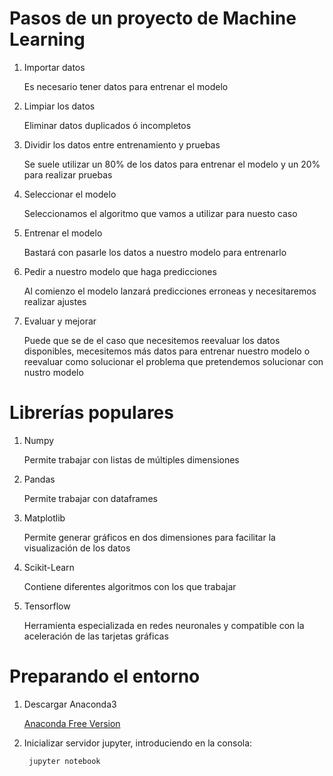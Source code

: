 # Pasos de un proyecto de Machine Learning

1. Importar datos

    Es necesario tener datos para entrenar el modelo

2. Limpiar los datos

    Eliminar datos duplicados ó incompletos

3. Dividir los datos entre entrenamiento y pruebas

    Se suele utilizar un 80% de los datos para entrenar el modelo y un 20% para realizar pruebas

4. Seleccionar el modelo

    Seleccionamos el algoritmo que vamos a utilizar para nuesto caso

5. Entrenar el modelo

    Bastará con pasarle los datos a nuestro modelo para entrenarlo

6. Pedir a nuestro modelo que haga predicciones

    Al comienzo el modelo lanzará predicciones erroneas y necesitaremos realizar ajustes

7. Evaluar y mejorar

    Puede que se de el caso que necesitemos reevaluar los datos disponibles, mecesitemos más datos para entrenar nuestro modelo o reevaluar como solucionar el problema que pretendemos solucionar con nustro modelo

# Librerías populares

1. Numpy

    Permite trabajar con listas de múltiples dimensiones

2. Pandas

    Permite trabajar con dataframes

3. Matplotlib

    Permite generar gráficos en dos dimensiones para facilitar la visualización de los datos

4. Scikit-Learn

    Contiene diferentes algoritmos con los que trabajar

5. Tensorflow

    Herramienta especializada en redes neuronales y compatible con la aceleración de las tarjetas gráficas

# Preparando el entorno

1. Descargar Anaconda3

    [Anaconda Free Version](https://www.anaconda.com/download)

2. Inicializar servidor jupyter, introduciendo en la consola:

        jupyter notebook